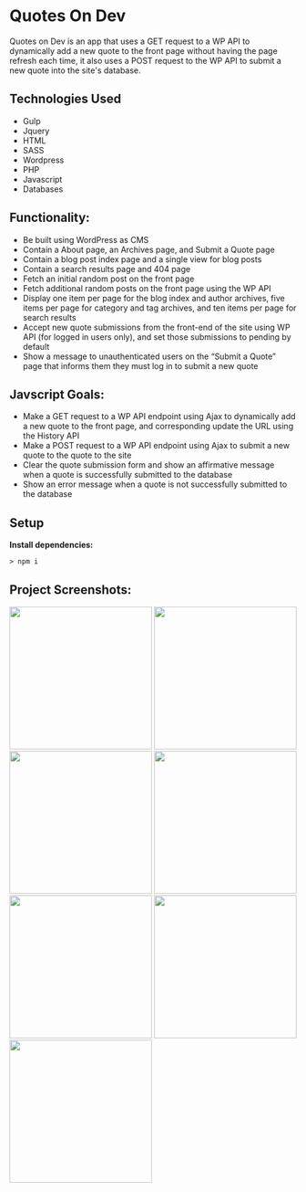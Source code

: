 # Quotes On Dev
Quotes on Dev is an app that uses a GET request to a WP API to dynamically add a new quote to the front page without having the page refresh each time, it also uses a POST request to the WP API to submit a new quote into the site's database.

## Technologies Used
* Gulp
* Jquery
* HTML
* SASS
* Wordpress 
* PHP
* Javascript
* Databases

## Functionality:
* Be built using WordPress as CMS
* Contain a About page, an Archives page, and Submit a Quote page
* Contain a blog post index page and a single view for blog posts
* Contain a search results page and 404 page
* Fetch an initial random post on the front page
* Fetch additional random posts on the front page using the WP API
* Display one item per page for the blog index and author archives, five items per page for category and tag archives, and ten items per page for search results
* Accept new quote submissions from the front-end of the site using WP API (for logged in users only), and set those submissions to pending by default
* Show a message to unauthenticated users on the “Submit a Quote” page that informs them they must log in to submit a new quote

## Javscript Goals:
* Make a GET request to a WP API endpoint using Ajax to dynamically add a new quote to the front page, and corresponding update the URL using the History API
* Make a POST request to a WP API endpoint using Ajax to submit a new quote to the quote to the site
* Clear the quote submission form and show an affirmative message when a quote is successfully submitted to the database
* Show an error message when a quote is not successfully submitted to the database

## Setup

**Install dependencies:**

`> npm i`

## Project Screenshots:
<img src="https://i.imgur.com/luwiQya.png" width="250">
<img src="https://i.imgur.com/C29inzi.png" width="250">
<img src="https://i.imgur.com/V30fEkQ.png" width="250">
<img src="https://i.imgur.com/aHwRewT.png" width="250">
<img src="https://i.imgur.com/ZdcTM9i.png" width="250">
<img src="https://i.imgur.com/RJlb13D.png" width="250">
<img src="https://i.imgur.com/WPquKIC.png" width="250">
                                                  
                                                  
